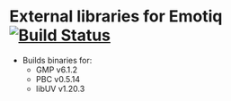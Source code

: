 # External libraries for Emotiq [![Build Status](https://travis-ci.org/emotiq/emotiq-external-libs.svg?branch=master)](https://travis-ci.org/emotiq/emotiq-external-libs)

* Builds binaries for:
  * GMP v6.1.2
  * PBC v0.5.14
  * libUV v1.20.3
